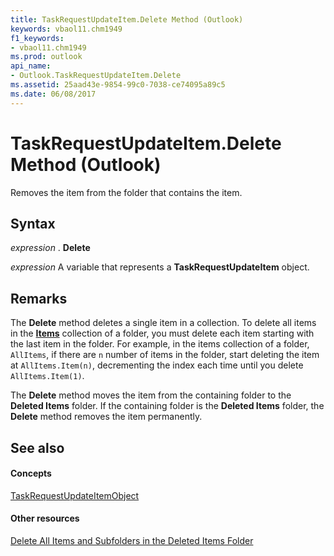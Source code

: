 ```yaml
---
title: TaskRequestUpdateItem.Delete Method (Outlook)
keywords: vbaol11.chm1949
f1_keywords:
- vbaol11.chm1949
ms.prod: outlook
api_name:
- Outlook.TaskRequestUpdateItem.Delete
ms.assetid: 25aad43e-9854-99c0-7038-ce74095a89c5
ms.date: 06/08/2017
---
```



# TaskRequestUpdateItem.Delete Method (Outlook)

Removes the item from the folder that contains the item.


## Syntax

 _expression_ . **Delete**

 _expression_ A variable that represents a **TaskRequestUpdateItem** object.


## Remarks

The **Delete** method deletes a single item in a collection. To delete all items in the **[Items](folder-items-property-outlook.md)** collection of a folder, you must delete each item starting with the last item in the folder. For example, in the items collection of a folder, `AllItems`, if there are  `n` number of items in the folder, start deleting the item at `AllItems.Item(n)`, decrementing the index each time until you delete  `AllItems.Item(1)`.

The **Delete** method moves the item from the containing folder to the **Deleted Items** folder. If the containing folder is the **Deleted Items** folder, the **Delete** method removes the item permanently.


## See also


#### Concepts


[TaskRequestUpdateItemObject](taskrequestupdateitem-object-outlook.md)
#### Other resources



[Delete All Items and Subfolders in the Deleted Items Folder](http://msdn.microsoft.com/library/359a416b-43d4-396e-e348-5624c4ca3599%28Office.15%29.aspx)


